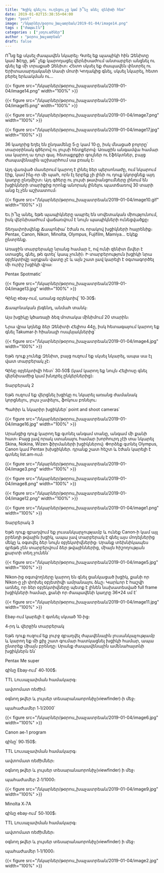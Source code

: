 ```yaml
---
title: "Խցիկ գնելու ուղեցույց կամ ի՞նչ անել զենիտի հետ"
date: 2019-01-02T15:38:55+04:00
type: "post"
image: "/նկարներ/թօրոս_խաչատրեան/2019-01-04/image14.png"
tags : ["ժապաւէն"]
categories : ["յօդուածներ"]
author : "թօրոս_խաչատրեան"
draft: false
---
```


Ո՞նց եք սկսել ժապավեն նկարել։ Գտել եք պապիկի հին Զենիտը կամ Ֆէդը, թե՞ չեք կարողացել վերնիսաժում անտարբեր անցնել ու գնել եք մի տրաքած Զենիտ։ Հետո սկսել եք ժապավեն փնտրել ու Երիտասարդականի Սասի մոտի Կոդակից գնել, սկսել նկարել, հետո բերել երևակման ու…

{{< figure src="/նկարներ/թօրոս_խաչատրեան/2019-01-04/image14.png" width="100%" >}}

{{< figure src="/նկարներ/թօրոս_խաչատրեան/2019-01-04/image15.png" width="100%" >}}

{{< figure src="/նկարներ/թօրոս_խաչատրեան/2019-01-04/image7.png" width="100%" >}}

{{< figure src="/նկարներ/թօրոս_խաչատրեան/2019-01-04/image17.jpg" width="100%" >}}

36 կադրից եղել են ընդամենը 5֊ը կամ 10֊ը, իսկ մնացած բոլորը՝ տարօրինակ գծերով ու լույսի հետքերով։ Առաջին անգամվա համար սա կարող ա դուր գալ․ հետաքրքիր գույներ ու էֆեկտներ, բայց ժապավենային աշխարհում սա բռակ է։ 

Այդ վառված մասերում կարող է լինել ձեր պերսոնաժը, ում նկարում էիք, կամ ինչ֊որ մի պահ, որն էլ երբեք չի լինի ու դուք կկորցնեք այդ կադրը ընդմիշտ։ 
Այդ գծերը ու լույսի թափանցումները լինում են խցիկների տարիքից որոնք անորակ լինելու պատճառով 30 տարի անց էլ չեն աշխատում։

{{< figure src="/նկարներ/թօրոս_խաչատրեան/2019-01-04/image10.gif" width="100%" >}}

Եւ ի՞նչ անել, եթե պապիկները ապրել են սովետական միությունում, իսկ վերնիսաժում վաճառվում է նույն պապիկների ունեցվածքը։

Տեղափոխվենք Ճապոնիա՝ էժան ու որակով խցիկների հայրենիք։ 
Pentax, Canon, Nikon, Minolta, Olympus, Fujifilm, Mamiya…
Եկեք ընտրենք․

Առաջին տարբերակը նրանց համար է, ով ունի զենիտ (նվեր է ստացել, գնել, թե գտել՝ կապ չունի)։ Ի տարբերություն խցիկի նրա օբյեկտիվը այդքան վատը չէ և այն շատ լավ կարելի է օգտագործել մի ուրիշ խցիկի վրա։

Pentax Spotmatic՝

{{< figure src="/նկարներ/թօրոս_խաչատրեան/2019-01-04/image13.jpg" width="100%" >}}

Գինը ebay֊ում, առանց օբյեկտիվ՝ 10֊30$։

Ճապոնական լեգենդ, անմահ տանկ։

Այս խցիկը կծառայի ձեզ մոտակա մինիմում 20 տարին։

Նրա վրա կդնեք ձեր Զենիտի Հելիոս 44ը, իսկ հետագայում կարող եք գնել Takumar֊ի հիանալի ոսպնյակներից՝

{{< figure src="/նկարներ/թօրոս_խաչատրեան/2019-01-04/image4.jpg" width="100%" >}}

Եթե դուք չունեք Զենիտ, բայց ուզում եք սկսել նկարել, ապա սա էլ վատ տարբերակ չէ։

Գինը օբյեկտիվի հետ՝ 30֊50$ (կամ կարող եք նույն Հելիոսը գնել վերնիսաժից կամ խնդրել ընկերներից)։

Տարբերակ 2

Եթե ուզում եք վերցնել խցիկը ու նկարել առանց ժամանակ կորցնելու, լույս չափելու, ֆոկուս բռնելու։

Պահիր և նկարիր խցիկներ՝ point and shoot cameras՝

{{< figure src="/նկարներ/թօրոս_խաչատրեան/2019-01-04/image16.jpg" width="100%" >}}

Սրանցից դուք կարող եք գտնել անգամ տանը, անգամ մի քանի հատ։ Բայց լավ որակ ստանալու համար խորհուրդ չէի տա նկարել Skina, Nokina, Wizen ֆիրմաների խցիկներով։ Փորձեք գտնել Olympus, Canon կամ Pentax խխցիկներ․ դրանք շատ հեշտ և էժան կարելի է գտնել list.am֊ում։

{{< figure src="/նկարներ/թօրոս_խաչատրեան/2019-01-04/image3.png" width="100%" >}}

{{< figure src="/նկարներ/թօրոս_խաչատրեան/2019-01-04/image8.png" width="100%" >}}

{{< figure src="/նկարներ/թօրոս_խաչատրեան/2019-01-04/image12.png" width="100%" >}}

{{< figure src="/նկարներ/թօրոս_խաչատրեան/2019-01-04/image1.png" width="100%" >}}

Տարբերակ 3

Եթե դուք զբաղվում եք լուսանկարչությամբ և ունեք Canon֊ի կամ այլ բրենդի թվային խցիկ, ապա լավ տարբերակ է գնել այս մոդելներից մեկը և օգտվել ձեր նույն օբյեկտիվներից։
Սրանք տեխնիկապես գրեթե չեն տարբերվում ձեր թվայիններից, միայն հիշողության քարտի տեղ չունեն՝

{{< figure src="/նկարներ/թօրոս_խաչատրեան/2019-01-04/image5.jpg" width="100%" >}}

Nikon֊ից օգտվողները կարող են գնել ցանկացած խցիկ, քանի որ Nikon֊ը չի փոխել օբյետիվի ամրանալու ձևը։ Կարևոր է հաշվի առնել, որ ձեր օբյեկտիվները պետք է լինեն նախատեսված full frame խցիկների համար, քանի որ ժապավենի կադրը 36*24 սմ է՝

{{< figure src="/նկարներ/թօրոս_խաչատրեան/2019-01-04/image11.jpg" width="100%" >}}

Ebay֊ում կարելի է գտնել սկսած 10֊ից։

4֊րդ և վերջին տարբերակ

Եթե դուք ուզում եք լուրջ  զբաղվել ժպավենային լուսանկաչությամբ և կարող եք մի քիչ շատ գումար հատկացնել խցիկի համար, ապա ընտրեք միայն բրենդը։
Սրանք ժապավենային ամենահայտնի խցիկներն են՝

Pentax Me super

գինը Ebay֊ում՝ 40֊100$։

TTL Լուսաչափման համակարգ։

ավտոմատ ռեժիմ։

օգնող թվեր և լույսեր տեսարանաորոնիչ(viewfinder)֊ի մեջ։

պահաժամեր 1֊1/2000՝

{{< figure src="/նկարներ/թօրոս_խաչատրեան/2019-01-04/image6.jpg" width="100%" >}}

Canon ae֊1 program 

գինը՝ 90֊150$։

TTL Լուսաչափման համակարգ։

ավտոմատ ռեժիմներ։

օգնող թվեր և լույսեր տեսարանաորոնիչ(viewfinder) ի մեջ։

պահաժամեր 2֊1/1000։

{{< figure src="/նկարներ/թօրոս_խաչատրեան/2019-01-04/image9.jpg" width="100%" >}}

Minolta X֊7A 

գինը ebay֊ում՝ 50֊100$։

TTL Լուսաչափման համակարգ։

ավտոմատ ռեժիմներ։

օգնող թվեր և լույսեր տեսարանաորոնիչ(viewfinder) ի մեջ։

պահաժամեր 1֊1/1000։

{{< figure src="/նկարներ/թօրոս_խաչատրեան/2019-01-04/image2.jpg" width="100%" >}}

